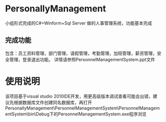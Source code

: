 # PersonallyManagement
小组形式完成的C#+Winform+Sql Server 做的人事管理系统，功能基本完成
## 完成功能
包含：员工资料管理，部门管理，请假管理，考勤管理，加班管理，薪资管理，安全管理，登录退出功能。
详情请参照PersonnelManagementSystem.ppt文件
# 使用说明
该项目基于visual studio 2010IDE开发，用更高级版本调试查看可能会出错，建议先根据数据库文件创建同名数据库，再打开PersonallyManagement\PersonnelManagementSystem\PersonnelManagementSystem\bin\Debug下的PersonnelManagementSystem.exe程序浏览

